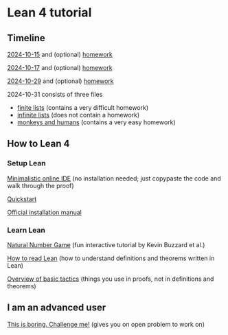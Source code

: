 # Lean 4 tutorial

## Timeline

[2024-10-15](Formalisms/Class1.lean) and (optional) [homework](Formalisms/Homework1.lean)

[2024-10-17](Formalisms/Class2.lean) and (optional) [homework](Formalisms/Homework2.lean)

[2024-10-29](Formalisms/Class3.lean) and (optional) [homework](Formalisms/Homework3.lean)

2024-10-31 consists of three files
* [finite lists](Formalisms/ListsFinite.lean) (contains a very difficult homework)
* [infinite lists](Formalisms/ListsInfinite.lean) (does not contain a homework)
* [monkeys and humans](Formalisms/MonkeyHuman.lean) (contains a very easy homework)

## How to Lean 4

### Setup Lean

[Minimalistic online IDE](https://live.lean-lang.org/) (no installation needed; just copypaste the code and walk through the proof)

[Quickstart](https://github.com/leanprover/lean4/blob/master/doc/quickstart.md)

[Official installation manual](https://leanprover-community.github.io/get_started.html)

### Learn Lean

[Natural Number Game](https://adam.math.hhu.de/#/g/hhu-adam/NNG4) (fun interactive tutorial by Kevin Buzzard et al.)

[How to read Lean](https://github.com/madvorak/read-lean) (how to understand definitions and theorems written in Lean)

[Overview of basic tactics](https://github.com/madvorak/lean4-tactics) (things you use in proofs, not in definitions and theorems)

## I am an advanced user

[This is boring. Challenge me!](https://teorth.github.io/equational_theories/implications/im-feeling-lucky.html) (gives you on open problem to work on)
